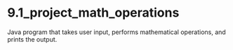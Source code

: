 # 9.1_project_math_operations

Java program that takes user input, performs mathematical operations, and prints the output.
